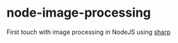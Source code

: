 # node-image-processing

First touch with image processing in NodeJS using [sharp](https://github.com/lovell/sharp)